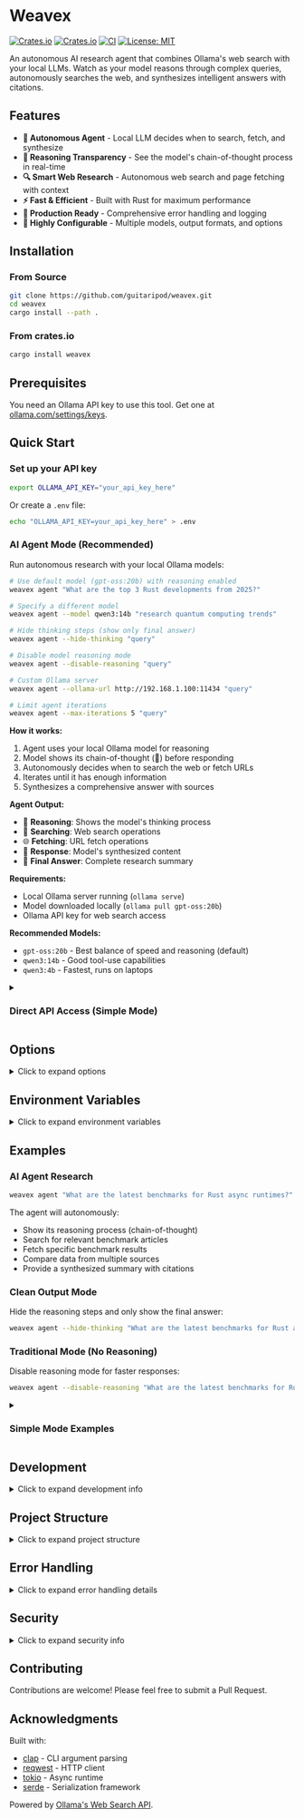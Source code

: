 # Weavex

[![Crates.io](https://img.shields.io/crates/v/weavex)](https://crates.io/crates/weavex)
[![Crates.io](https://img.shields.io/crates/d/weavex)](https://crates.io/crates/weavex)
[![CI](https://github.com/guitaripod/Weavex/actions/workflows/ci.yml/badge.svg)](https://github.com/guitaripod/Weavex/actions/workflows/ci.yml)
[![License: MIT](https://img.shields.io/badge/License-MIT-yellow.svg)](https://opensource.org/licenses/MIT)

An autonomous AI research agent that combines Ollama's web search with your local LLMs. Watch as your model reasons through complex queries, autonomously searches the web, and synthesizes intelligent answers with citations.

## Features

- **🤖 Autonomous Agent** - Local LLM decides when to search, fetch, and synthesize
- **🧠 Reasoning Transparency** - See the model's chain-of-thought process in real-time
- **🔍 Smart Web Research** - Autonomous web search and page fetching with context
- **⚡ Fast & Efficient** - Built with Rust for maximum performance
- **🎯 Production Ready** - Comprehensive error handling and logging
- **🔧 Highly Configurable** - Multiple models, output formats, and options

## Installation

### From Source

```bash
git clone https://github.com/guitaripod/weavex.git
cd weavex
cargo install --path .
```

### From crates.io

```bash
cargo install weavex
```

## Prerequisites

You need an Ollama API key to use this tool. Get one at [ollama.com/settings/keys](https://ollama.com/settings/keys).

## Quick Start

### Set up your API key

```bash
export OLLAMA_API_KEY="your_api_key_here"
```

Or create a `.env` file:

```bash
echo "OLLAMA_API_KEY=your_api_key_here" > .env
```

### AI Agent Mode (Recommended)

Run autonomous research with your local Ollama models:

```bash
# Use default model (gpt-oss:20b) with reasoning enabled
weavex agent "What are the top 3 Rust developments from 2025?"

# Specify a different model
weavex agent --model qwen3:14b "research quantum computing trends"

# Hide thinking steps (show only final answer)
weavex agent --hide-thinking "query"

# Disable model reasoning mode
weavex agent --disable-reasoning "query"

# Custom Ollama server
weavex agent --ollama-url http://192.168.1.100:11434 "query"

# Limit agent iterations
weavex agent --max-iterations 5 "query"
```

**How it works:**
1. Agent uses your local Ollama model for reasoning
2. Model shows its chain-of-thought (🧠) before responding
3. Autonomously decides when to search the web or fetch URLs
4. Iterates until it has enough information
5. Synthesizes a comprehensive answer with sources

**Agent Output:**
- 🧠 **Reasoning**: Shows the model's thinking process
- 🔎 **Searching**: Web search operations
- 🌐 **Fetching**: URL fetch operations
- 💬 **Response**: Model's synthesized content
- 📝 **Final Answer**: Complete research summary

**Requirements:**
- Local Ollama server running (`ollama serve`)
- Model downloaded locally (`ollama pull gpt-oss:20b`)
- Ollama API key for web search access

**Recommended Models:**
- `gpt-oss:20b` - Best balance of speed and reasoning (default)
- `qwen3:14b` - Good tool-use capabilities
- `qwen3:4b` - Fastest, runs on laptops

<details>
<summary><h3>Direct API Access (Simple Mode)</h3></summary>

For quick searches without the agent, you can use the direct API mode:

### Basic Search

```bash
weavex "what is rust programming"
```

### Limit Results

```bash
weavex --max-results 5 "best practices for async rust"
```

### JSON Output

```bash
weavex --json "machine learning trends 2025"
```

### Fetch a Specific URL

```bash
weavex fetch https://example.com
```

### Advanced Options

```bash
# Pass API key via flag
weavex --api-key YOUR_KEY "query here"

# Verbose logging
weavex --verbose "debugging query"
```

</details>

## Options

<details>
<summary>Click to expand options</summary>

### Global Options
```
  -k, --api-key <API_KEY>          Ollama API key (can also use OLLAMA_API_KEY env var)
  -m, --max-results <NUM>          Maximum number of search results to return
  -j, --json                       Output results as JSON
  -v, --verbose                    Enable verbose logging
      --timeout <SECONDS>          Request timeout in seconds [default: 30]
  -h, --help                       Print help
  -V, --version                    Print version
```

### Commands
```
  fetch  Fetch and parse a specific URL
  agent  Run an AI agent with web search capabilities
  help   Print this message or the help of the given subcommand(s)
```

### Agent Options
```
  -m, --model <MODEL>              Local Ollama model to use [default: gpt-oss:20b]
      --ollama-url <URL>           Local Ollama server URL [default: http://localhost:11434]
      --max-iterations <NUM>       Maximum agent iterations [default: 10]
      --hide-thinking              Hide agent thinking steps (show only final result)
      --disable-reasoning          Disable model reasoning (thinking mode)
```

</details>

## Environment Variables

<details>
<summary>Click to expand environment variables</summary>

- `OLLAMA_API_KEY` - Your Ollama API key (required)
- `OLLAMA_BASE_URL` - Base URL for the API (default: `https://ollama.com/api`)
- `OLLAMA_TIMEOUT` - Request timeout in seconds (default: 30)

</details>

## Examples

### AI Agent Research

```bash
weavex agent "What are the latest benchmarks for Rust async runtimes?"
```

The agent will autonomously:
- Show its reasoning process (chain-of-thought)
- Search for relevant benchmark articles
- Fetch specific benchmark results
- Compare data from multiple sources
- Provide a synthesized summary with citations

### Clean Output Mode

Hide the reasoning steps and only show the final answer:

```bash
weavex agent --hide-thinking "What are the latest benchmarks for Rust async runtimes?"
```

### Traditional Mode (No Reasoning)

Disable reasoning mode for faster responses:

```bash
weavex agent --disable-reasoning "What are the latest benchmarks for Rust async runtimes?"
```

<details>
<summary><h3>Simple Mode Examples</h3></summary>

### Research a Topic

```bash
weavex "latest rust async runtime benchmarks"
```

### Compare Technologies

```bash
weavex --max-results 10 "tokio vs async-std performance"
```

### Extract Page Content

```bash
weavex fetch https://blog.rust-lang.org/
```

### Integrate with Other Tools

```bash
weavex --json "rust web frameworks" | jq '.results[0].url'
```

</details>

## Development

<details>
<summary>Click to expand development info</summary>

### Build

```bash
cargo build
```

### Run Tests

```bash
cargo test
```

### Release Build

```bash
cargo build --release
```

The release binary will be optimized with LTO and stripped of debug symbols.

</details>

## Project Structure

<details>
<summary>Click to expand project structure</summary>

```
src/
├── main.rs        - Application entry point and orchestration
├── agent.rs       - AI agent loop with tool execution
├── cli.rs         - CLI argument parsing with clap
├── client.rs      - Ollama web search API client
├── config.rs      - Configuration management
├── error.rs       - Custom error types with thiserror
├── formatter.rs   - Output formatting (human & JSON)
└── ollama_local.rs - Local Ollama chat API client
```

</details>

## Error Handling

<details>
<summary>Click to expand error handling details</summary>

The tool provides clear, actionable error messages:

- Missing API key → Instructions to set `OLLAMA_API_KEY`
- Network errors → Details about connection failures
- API errors → Status codes and error messages from Ollama
- Invalid responses → Clear parsing error descriptions

</details>

## Security

<details>
<summary>Click to expand security info</summary>

- API keys are never logged or printed
- `.env` files are gitignored by default
- Uses `rustls-tls` for secure HTTPS connections
- No hardcoded credentials or secrets

</details>

## Contributing

Contributions are welcome! Please feel free to submit a Pull Request.

## Acknowledgments

Built with:
- [clap](https://github.com/clap-rs/clap) - CLI argument parsing
- [reqwest](https://github.com/seanmonstar/reqwest) - HTTP client
- [tokio](https://github.com/tokio-rs/tokio) - Async runtime
- [serde](https://github.com/serde-rs/serde) - Serialization framework

Powered by [Ollama's Web Search API](https://ollama.com/blog/web-search).